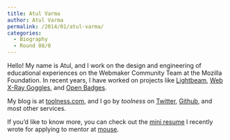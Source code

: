 ```yaml
---
title: Atul Varma
author: Atul Varma
permalink: /2014/01/atul-varma/
categories:
  - Biography
  - Round 08/0
---
```

Hello! My name is Atul, and I work on the design and engineering of educational experiences on the Webmaker Community Team at the Mozilla Foundation. In recent years, I have worked on projects like [Lightbeam][1], [Web X-Ray Goggles][2], and [Open Badges][3].

My blog is at [toolness.com][4], and I go by *toolness* on [Twitter][5], [Github][6], and most other services.

If you&#8217;d like to know more, you can check out the [mini resume][7] I recently wrote for applying to mentor at [mouse][8].

 [1]: http://www.mozilla.org/en-US/lightbeam/
 [2]: https://goggles.webmaker.org/
 [3]: http://openbadges.org/
 [4]: http://toolness.com
 [5]: http://twitter.com/toolness
 [6]: http://github.com/toolness
 [7]: https://gist.github.com/toolness/8419671
 [8]: http://mouse.org
